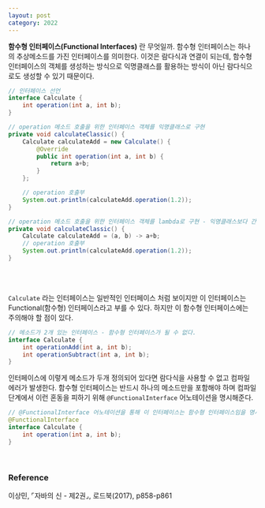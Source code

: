 ```yaml
---
layout: post
category: 2022
---
```


**함수형 인터페이스(Functional Interfaces)** 란 무엇일까. 함수형 인터페이스는 하나의 추상메소드를 가진 인터페이스를 의미한다. 이것은 람다식과 연결이 되는데, 함수형 인터페이스의 객체를 생성하는 방식으로 익명클래스를 활용하는 방식이 아닌 람다식으로도 생성할 수 있기 때문이다.

```java
// 인터페이스 선언
interface Calculate {
	int operation(int a, int b);
}
```

```java
// operation 메소드 호출을 위한 인터페이스 객체를 익명클래스로 구현
private void calculateClassic() {
	Calculate calculateAdd = new Calculate() {
		@Override
		public int operation(int a, int b) {
			return a+b;
		}
	};

	// operation 호출부
	System.out.println(calculateAdd.operation(1.2));
}
```

```java
// operation 메소드 호출을 위한 인터페이스 객체를 lambda로 구현 - 익명클래스보다 간결해진 구현이다
private void calculateClassic() {
	Calculate calculateAdd = (a, b) -> a+b;
	// operation 호출부
	System.out.println(calculateAdd.operation(1.2));
}
```
<br/>
<br/>

`Calculate` 라는 인터페이스는 일반적인 인터페이스 처럼 보이지만 이 인터페이스는 Functional(함수형) 인터페이스라고 부를 수 있다. 하지만 이 함수형 인터페이스에는 주의해야 할 점이 있다.

```java
// 메소드가 2개 있는 인터페이스 - 함수형 인터페이스가 될 수 없다.
interface Calculate {
	int operationAdd(int a, int b);
	int operationSubtract(int a, int b);
}
```

인터페이스에 이렇게 메소드가 두개 정의되어 있다면 람다식을 사용할 수 없고 컴파일 에러가 발생한다. 함수형 인터페이스는 반드시 하나의 메소드만을 포함해야 하며 컴파일 단계에서 이런 혼동을 피하기 위해 `@FunctionalInterface` 어노테이션을 명시해준다.

```java
// @FunctionalInterface 어노테이션을 통해 이 인터페이스는 함수형 인터페이스임을 명시한다.
@FunctionalInterface
interface Calculate {
	int operation(int a, int b);
}
```

<br/>

### Reference
이상민, ⌜자바의 신 - 제2권⌟, 로드북(2017), p858-p861